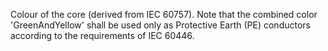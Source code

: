 ﻿Colour of the core (derived from IEC 60757). Note that the combined color 'GreenAndYellow' shall be used only as Protective Earth (PE) conductors according to the requirements of IEC 60446.
